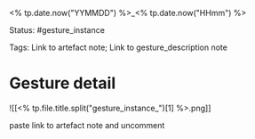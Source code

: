 
<% tp.date.now("YYMMDD") %>_<% tp.date.now("HHmm") %>

Status: #gesture_instance

Tags:
Link to artefact note; Link to gesture_description note
# Gesture detail
![[<% tp.file.title.split("gesture_instance_")[1] %>.png]]

paste link to artefact note and uncomment
<!-- ![[artefact_#Source image]]

# References




`
 